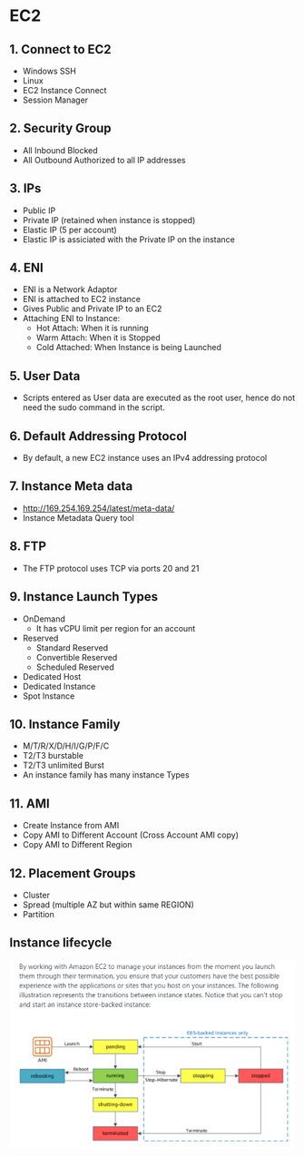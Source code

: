 # EC2

## 1. Connect to EC2		
- Windows SSH		
- Linux		
- EC2 Instance Connect		
- Session Manager		
## 2. Security Group		
- All Inbound Blocked		
- All Outbound Authorized to all IP addresses		
## 3. IPs		
- Public IP		
- Private IP (retained when instance is stopped)		
- Elastic IP (5 per account)
- Elastic IP is assiciated with the Private IP on the instance
## 4. ENI		
- ENI is a Network Adaptor		
- ENI is attached to EC2 instance		
- Gives Public and Private IP to an EC2		
- Attaching ENI to Instance:
  - Hot Attach: When it is running
  - Warm Attach: When it is Stopped
  - Cold Attached: When Instance is being Launched	
## 5. User Data		
- Scripts entered as User data are executed as the root user, hence do not need the sudo command in the script.		
## 6. Default Addressing Protocol		
- By default, a new EC2 instance uses an IPv4 addressing protocol	
## 7. Instance Meta data		
- http://169.254.169.254/latest/meta-data/
- Instance Metadata Query tool		
## 8. FTP		
- The FTP protocol uses TCP via ports 20 and 21	
## 9. Instance Launch Types		
- OnDemand 
  - It has vCPU limit per region for an account
- Reserved		
  - Standard Reserved		
  - Convertible Reserved		
  - Scheduled Reserved		
- Dedicated Host		
- Dedicated Instance		
- Spot Instance		
## 10. Instance Family		
- M/T/R/X/D/H/I/G/P/F/C		
- T2/T3 burstable		
- T2/T3 unlimited Burst		
- An instance family has many instance Types		
## 11. AMI		
- Create Instance from AMI		
- Copy AMI to Different Account (Cross Account AMI copy)		
- Copy AMI to Different Region		
## 12. Placement Groups		
- Cluster		
- Spread (multiple AZ but within same REGION)
- Partition
## Instance lifecycle
<img src="images/Instance_Lifecycle.png">
